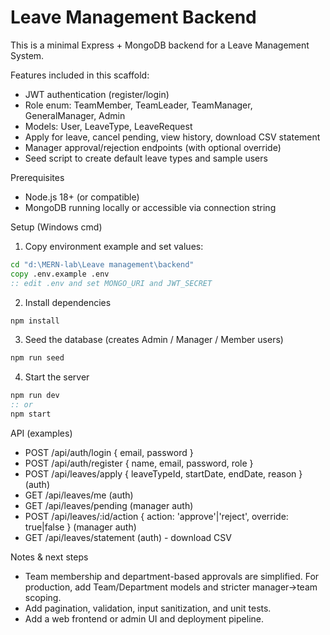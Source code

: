 # Leave Management Backend

This is a minimal Express + MongoDB backend for a Leave Management System.

Features included in this scaffold:

- JWT authentication (register/login)
- Role enum: TeamMember, TeamLeader, TeamManager, GeneralManager, Admin
- Models: User, LeaveType, LeaveRequest
- Apply for leave, cancel pending, view history, download CSV statement
- Manager approval/rejection endpoints (with optional override)
- Seed script to create default leave types and sample users

Prerequisites

- Node.js 18+ (or compatible)
- MongoDB running locally or accessible via connection string

Setup (Windows cmd)

1. Copy environment example and set values:

```cmd
cd "d:\MERN-lab\Leave management\backend"
copy .env.example .env
:: edit .env and set MONGO_URI and JWT_SECRET
```

2. Install dependencies

```cmd
npm install
```

3. Seed the database (creates Admin / Manager / Member users)

```cmd
npm run seed
```

4. Start the server

```cmd
npm run dev
:: or
npm start
```

API (examples)

- POST /api/auth/login { email, password }
- POST /api/auth/register { name, email, password, role }
- POST /api/leaves/apply { leaveTypeId, startDate, endDate, reason } (auth)
- GET /api/leaves/me (auth)
- GET /api/leaves/pending (manager auth)
- POST /api/leaves/:id/action { action: 'approve'|'reject', override: true|false } (manager auth)
- GET /api/leaves/statement (auth) - download CSV

Notes & next steps

- Team membership and department-based approvals are simplified. For production, add Team/Department models and stricter manager->team scoping.
- Add pagination, validation, input sanitization, and unit tests.
- Add a web frontend or admin UI and deployment pipeline.
